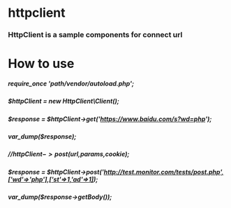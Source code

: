 # httpclient
### HttpClient is a sample components for connect url
###
###
###

# How to use
##### require_once 'path/vendor/autoload.php';

##### $httpClient = new HttpClient\Client();
##### $response = $httpClient->get('https://www.baidu.com/s?wd=php');
##### var_dump($response);

##### //$httpClient->post($url,$params,$cookie);
##### $response = $httpClient->post('http://test.monitor.com/tests/post.php',['wd'=>'php'],['st'=>1,'ad'=>1]);

##### var_dump($response->getBody());

